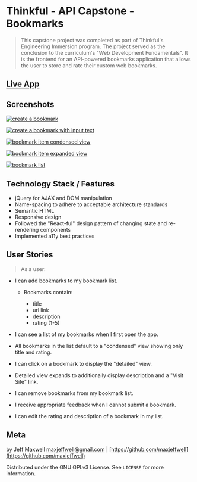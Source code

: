 # Thinkful - API Capstone - Bookmarks

> This capstone project was completed as part of Thinkful's Engineering Immersion program. The project served as the conclusion to the curriculum's "Web Development Fundamentals". It is the frontend for an API-powered bookmarks application that allows the user to store and rate their custom web bookmarks.

## [Live App](https://maxjeffwell.github.io/)

## Screenshots

[![create a bookmark](https://i.gyazo.com/3ddb4f574a8cea412bb190ecd5ebfcdd.png)](https://gyazo.com/3ddb4f574a8cea412bb190ecd5ebfcdd)

[![create a bookmark with input text](https://i.gyazo.com/d84d9d0e3c66c6a01f3005a9b2f98381.png)](https://gyazo.com/d84d9d0e3c66c6a01f3005a9b2f98381)

[![bookmark item condensed view](https://i.gyazo.com/2bc2685565fcca05591a3e73b29f217f.png)](https://gyazo.com/2bc2685565fcca05591a3e73b29f217f)

[![bookmark item expanded view](https://i.gyazo.com/4a30da6a5ba458ce8f3a30ee641b32a6.png)](https://gyazo.com/4a30da6a5ba458ce8f3a30ee641b32a6)

[![bookmark list](https://i.gyazo.com/93ebce1c3a3325563f3c0145e31b3f6a.png)](https://gyazo.com/93ebce1c3a3325563f3c0145e31b3f6a)

## Technology Stack / Features

* jQuery for AJAX and DOM manipulation
* Name-spacing to adhere to acceptable architecture standards
* Semantic HTML
* Responsive design
* Followed the "React-ful" design pattern of changing state and re-rendering components
* Implemented a11y best practices

## User Stories

> As a user:

 * I can add bookmarks to my bookmark list.

   * Bookmarks contain:

      * title
      * url link
      * description
      * rating (1-5)

* I can see a list of my bookmarks when I first open the app.

* All bookmarks in the list default to a "condensed" view showing only title and rating.

* I can click on a bookmark to display the "detailed" view.

* Detailed view expands to additionally display description and a "Visit Site" link.

* I can remove bookmarks from my bookmark list.

* I receive appropriate feedback when I cannot submit a bookmark.

* I can edit the rating and description of a bookmark in my list.

## Meta

by Jeff Maxwell maxjeffwell@gmail.com |
[https://github.com/maxjeffwell](https://github.com/maxjeffwell)

Distributed under the GNU GPLv3 License.
    See ``LICENSE`` for more information.


